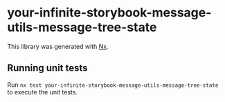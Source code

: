 # your-infinite-storybook-message-utils-message-tree-state

This library was generated with [Nx](https://nx.dev).

## Running unit tests

Run `nx test your-infinite-storybook-message-utils-message-tree-state` to execute the unit tests.
